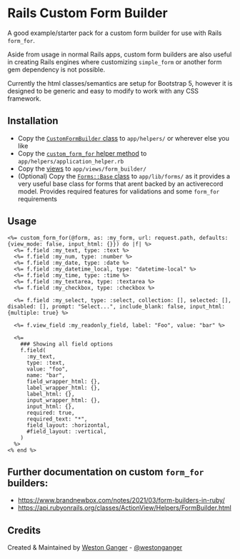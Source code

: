 # Rails Custom Form Builder

A good example/starter pack for a custom form builder for use with Rails `form_for`.

Aside from usage in normal Rails apps, custom form builders are also useful in creating Rails engines where customizing `simple_form` or another form gem dependency is not possible.

Currently the html classes/semantics are setup for Bootstrap 5, however it is designed to be generic and easy to modify to work with any CSS framework.

## Installation

- Copy the [`CustomFormBuilder` class](./helpers/custom_form_builder.rb) to `app/helpers/` or wherever else you like
- Copy the [`custom_form_for` helper method](./helpers/application_helper.rb) to `app/helpers/application_helper.rb`
- Copy the [views](./views/) to `app/views/form_builder/`
- (Optional) Copy the [`Forms::Base` class](./forms/base.rb) to `app/lib/forms/` as it provides a very useful base class for forms that arent backed by an activerecord model. Provides required features for validations and some `form_for` requirements

## Usage

```erb
<%= custom_form_for(@form, as: :my_form, url: request.path, defaults: {view_mode: false, input_html: {}}) do |f| %>
  <%= f.field :my_text, type: :text %>
  <%= f.field :my_num, type: :number %>
  <%= f.field :my_date, type: :date %>
  <%= f.field :my_datetime_local, type: "datetime-local" %>
  <%= f.field :my_time, type: :time %>
  <%= f.field :my_textarea, type: :textarea %>
  <%= f.field :my_checkbox, type: :checkbox %>

  <%= f.field :my_select, type: :select, collection: [], selected: [], disabled: [], prompt: "Select...", include_blank: false, input_html: {multiple: true} %>

  <%= f.view_field :my_readonly_field, label: "Foo", value: "bar" %>

  <%=
    ### Showing all field options
    f.field(
      :my_text,
      type: :text,
      value: "foo",
      name: "bar",
      field_wrapper_html: {},
      label_wrapper_html: {},
      label_html: {},
      input_wrapper_html: {},
      input_html: {},
      required: true,
      required_text: "*",
      field_layout: :horizontal,
      #field_layout: :vertical,
    )
  %>
<% end %>
```

## Further documentation on custom `form_for` builders:
- https://www.brandnewbox.com/notes/2021/03/form-builders-in-ruby/
- https://api.rubyonrails.org/classes/ActionView/Helpers/FormBuilder.html

## Credits

Created & Maintained by [Weston Ganger](https://westonganger.com) - [@westonganger](https://github.com/westonganger)
